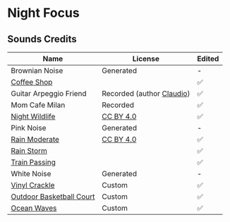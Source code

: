 # Night Focus

## Sounds Credits

| Name                                                                              | License                                                   | Edited |
| --------------------------------------------------------------------------------- | --------------------------------------------------------- | ------ |
| Brownian Noise                                                                    | Generated                                                 | -      |
| [Coffee Shop](https://signaturesounds.org/)                                       |                                                           | ✅      |
| Guitar Arpeggio Friend                                                            | Recorded (author [Claudio](https://twitter.com/claudiocaletti))| ✅      |
| Mom Cafe Milan                                                                    | Recorded                                                  | ✅      |
| [Night Wildlife](https://freesound.org/people/InspectorJ/sounds/352514/)          | [CC BY 4.0](https://creativecommons.org/licenses/by/4.0/) | ✅      |
| Pink Noise                                                                        | Generated                                                 | -      |
| [Rain Moderate](https://freesound.org/people/InspectorJ/sounds/401276/)           | [CC BY 4.0](https://creativecommons.org/licenses/by/4.0/) | ✅      |
| [Rain Storm](https://signaturesounds.org/)                                        |                                                           | ✅      |
| [Train Passing](https://signaturesounds.org/)                                     |                                                           | ✅      |
| White Noise                                                                       | Generated                                                 | -      |
| [Vinyl Crackle](https://cymatics.fm/products/life-ambient-recordings/)            | Custom                                                    | ✅      |
| [Outdoor Basketball Court](https://cymatics.fm/products/life-ambient-recordings/) | Custom                                                    | ✅      |
| [Ocean Waves](https://cymatics.fm/products/life-ambient-recordings/)              | Custom                                                    | ✅      |
